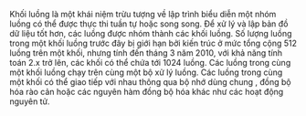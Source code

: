 Khối luồng là một khái niệm trừu tượng về lập trình biểu diễn một nhóm luồng có thể được thực thi tuần tự hoặc song song. Để xử lý và lập bản đồ dữ liệu tốt hơn, các luồng được nhóm thành các khối luồng. Số lượng luồng trong một khối luồng trước đây bị giới hạn bởi kiến ​​trúc ở mức tổng cộng 512 luồng trên một khối, nhưng tính đến tháng 3 năm 2010, với khả năng tính toán 2.x trở lên, các khối có thể chứa tới 1024 luồng. Các luồng trong cùng một khối luồng chạy trên cùng một bộ xử lý luồng.  Các luồng trong cùng một khối có thể giao tiếp với nhau thông qua bộ nhớ dùng chung , đồng bộ hóa rào cản hoặc các nguyên hàm đồng bộ hóa khác như các hoạt động nguyên tử.